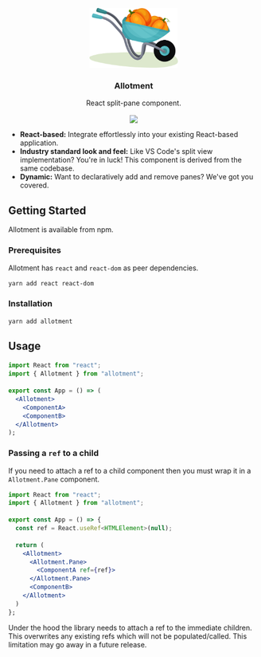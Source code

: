 <p align="center">
    <a href="https://github.com/johnwalley/allotment">
    <img src="./assets/logo.svg" alt="Logo" height="120">
  </a>
  
  <h3 align="center">Allotment</h3>

  <p align="center">
    React split-pane component.
  </p>
  
  <p align="center">
    <img align="center" src="https://user-images.githubusercontent.com/981531/133465908-0f9c28e9-9da3-4faf-959e-ec36393acd0a.gif" />
  </p>
</p>

- **React-based:** Integrate effortlessly into your existing React-based application.
- **Industry standard look and feel:** Like VS Code's split view implementation? You're in luck! This component is derived from the same codebase.
- **Dynamic:** Want to declaratively add and remove panes? We've got you covered.

## Getting Started

Allotment is available from npm.

### Prerequisites

Allotment has `react` and `react-dom` as peer dependencies.

```sh
yarn add react react-dom
```

### Installation

```sh
yarn add allotment
```

## Usage

```jsx
import React from "react";
import { Allotment } from "allotment";

export const App = () => (
  <Allotment>
    <ComponentA>
    <ComponentB>
  </Allotment>
);
```

### Passing a `ref` to a child

If you need to attach a ref to a child component then you must wrap it in a `Allotment.Pane` component.

```jsx
import React from "react";
import { Allotment } from "allotment";

export const App = () => {
  const ref = React.useRef<HTMLElement>(null);

  return (
    <Allotment>
      <Allotment.Pane>
        <ComponentA ref={ref}>
      </Allotment.Pane>
      <ComponentB>
    </Allotment>
  )
};
```

Under the hood the library needs to attach a ref to the immediate children. This overwrites any existing refs which will not be populated/called. This limitation may go away in a future release.
